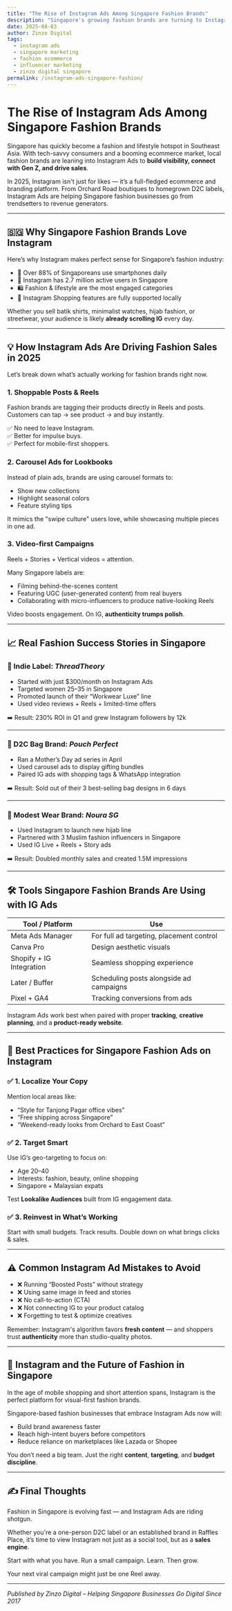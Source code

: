 ```yaml
---
title: "The Rise of Instagram Ads Among Singapore Fashion Brands"
description: "Singapore's growing fashion brands are turning to Instagram Ads to attract younger audiences, drive ecommerce sales, and build brand loyalty. Here's what works in 2025."
date: 2025-08-03
author: Zinzo Digital
tags:
  - instagram ads
  - singapore marketing
  - fashion ecommerce
  - influencer marketing
  - zinzo digital singapore
permalink: /instagram-ads-singapore-fashion/
---
```


# The Rise of Instagram Ads Among Singapore Fashion Brands

Singapore has quickly become a fashion and lifestyle hotspot in Southeast Asia. With tech-savvy consumers and a booming ecommerce market, local fashion brands are leaning into Instagram Ads to **build visibility, connect with Gen Z, and drive sales**.

In 2025, Instagram isn't just for likes — it’s a full-fledged ecommerce and branding platform. From Orchard Road boutiques to homegrown D2C labels, Instagram Ads are helping Singapore fashion businesses go from trendsetters to revenue generators.

---

## 🇸🇬 Why Singapore Fashion Brands Love Instagram

Here’s why Instagram makes perfect sense for Singapore’s fashion industry:

- 📱 Over 88% of Singaporeans use smartphones daily  
- 🎯 Instagram has 2.7 million active users in Singapore  
- 🛍️ Fashion & lifestyle are the most engaged categories  
- 🚀 Instagram Shopping features are fully supported locally

Whether you sell batik shirts, minimalist watches, hijab fashion, or streetwear, your audience is likely **already scrolling IG** every day.

---

## 💡 How Instagram Ads Are Driving Fashion Sales in 2025

Let’s break down what’s actually working for fashion brands right now.

### 1. **Shoppable Posts & Reels**

Fashion brands are tagging their products directly in Reels and posts. Customers can tap → see product → and buy instantly.

✅ No need to leave Instagram.  
✅ Better for impulse buys.  
✅ Perfect for mobile-first shoppers.

### 2. **Carousel Ads for Lookbooks**

Instead of plain ads, brands are using carousel formats to:
- Show new collections
- Highlight seasonal colors
- Feature styling tips

It mimics the "swipe culture" users love, while showcasing multiple pieces in one ad.

### 3. **Video-first Campaigns**

Reels + Stories + Vertical videos = attention.

Many Singapore labels are:
- Filming behind-the-scenes content
- Featuring UGC (user-generated content) from real buyers
- Collaborating with micro-influencers to produce native-looking Reels

Video boosts engagement. On IG, **authenticity trumps polish**.

---

## 📈 Real Fashion Success Stories in Singapore

### 👗 Indie Label: *ThreadTheory*

- Started with just $300/month on Instagram Ads
- Targeted women 25–35 in Singapore
- Promoted launch of their “Workwear Luxe” line
- Used video reviews + Reels + limited-time offers

➡️ Result: 230% ROI in Q1 and grew Instagram followers by 12k

---

### 👜 D2C Bag Brand: *Pouch Perfect*

- Ran a Mother’s Day ad series in April
- Used carousel ads to display gifting bundles
- Paired IG ads with shopping tags & WhatsApp integration

➡️ Result: Sold out of their 3 best-selling bag designs in 6 days

---

### 🧕 Modest Wear Brand: *Noura SG*

- Used Instagram to launch new hijab line
- Partnered with 3 Muslim fashion influencers in Singapore
- Used IG Live + Reels + Story ads

➡️ Result: Doubled monthly sales and created 1.5M impressions

---

## 🛠️ Tools Singapore Fashion Brands Are Using with IG Ads

| Tool / Platform | Use |
|----------------|-----|
| Meta Ads Manager | For full ad targeting, placement control |
| Canva Pro | Design aesthetic visuals |
| Shopify + IG Integration | Seamless shopping experience |
| Later / Buffer | Scheduling posts alongside ad campaigns |
| Pixel + GA4 | Tracking conversions from ads |

Instagram Ads work best when paired with proper **tracking**, **creative planning**, and a **product-ready website**.

---

## 📍 Best Practices for Singapore Fashion Ads on Instagram

### ✅ 1. Localize Your Copy
Mention local areas like:
- “Style for Tanjong Pagar office vibes”
- “Free shipping across Singapore”
- “Weekend-ready looks from Orchard to East Coast”

### ✅ 2. Target Smart
Use IG’s geo-targeting to focus on:
- Age 20–40
- Interests: fashion, beauty, online shopping
- Singapore + Malaysian expats

Test **Lookalike Audiences** built from IG engagement data.

### ✅ 3. Reinvest in What’s Working
Start with small budgets.
Track results.
Double down on what brings clicks & sales.

---

## ⚠️ Common Instagram Ad Mistakes to Avoid

- ❌ Running “Boosted Posts” without strategy
- ❌ Using same image in feed and stories
- ❌ No call-to-action (CTA)
- ❌ Not connecting IG to your product catalog
- ❌ Forgetting to test & optimize creatives

Remember: Instagram's algorithm favors **fresh content** — and shoppers trust **authenticity** more than studio-quality photos.

---

## 🧵 Instagram and the Future of Fashion in Singapore

In the age of mobile shopping and short attention spans, Instagram is the perfect platform for visual-first fashion brands.

Singapore-based fashion businesses that embrace Instagram Ads now will:
- Build brand awareness faster
- Reach high-intent buyers before competitors
- Reduce reliance on marketplaces like Lazada or Shopee

You don’t need a big team. Just the right **content**, **targeting**, and **budget discipline**.

---

## ✍️ Final Thoughts

Fashion in Singapore is evolving fast — and Instagram Ads are riding shotgun.

Whether you're a one-person D2C label or an established brand in Raffles Place, it’s time to view Instagram not just as a social tool, but as a **sales engine**.

Start with what you have. Run a small campaign. Learn. Then grow.

Your next viral campaign might just be one Reel away.

---

*Published by Zinzo Digital – Helping Singapore Businesses Go Digital Since 2017*

